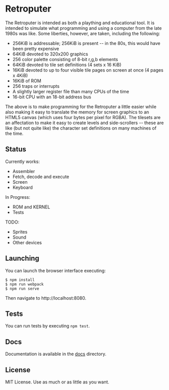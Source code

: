 # Retroputer

The Retroputer is intended as both a plaything and educational tool. It is intended to simulate what programming and using a computer from the late 1980s was like. Some liberties, however, are taken, including the following:

* 256KiB is addressable; 256KiB is present -- in the 80s, this would have been pretty expensive
* 64KiB devoted to 320x200 graphics
* 256 color palette consisting of 8-bit r,g,b elements
* 64KiB devoted to tile set definitions (4 sets x 16 KiB)
* 16KiB devoted to up to four visible tile pages on screen at once (4 pages x 4KiB)
* 16KiB of ROM
* 256 traps or interrupts
* A slightly larger register file than many CPUs of the time
* 16-bit CPU with an 18-bit address bus

The above is to make programming for the Retroputer a little easier while also making it easy to translate the memory for screen graphics to an HTML5 canvas (which uses four bytes per pixel for RGBA). The tilesets are an affectation to make it easy to create levels and side-scrollers -- these are like (but not quite like) the character set definitions on many machines of the time.

## Status

Currently works:

* Assembler
* Fetch, decode and execute
* Screen
* Keyboard

In Progress:

* ROM and KERNEL
* Tests

TODO:

* Sprites 
* Sound
* Other devices

## Launching

You can launch the browser interface executing:

```
$ npm install
$ npm run webpack
$ npm run serve
```

Then navigate to http://localhost:8080.

## Tests

You can run tests by executing `npm test`.

## Docs

Documentation is available in the [docs](./docs) directory. 

## License

MIT License. Use as much or as little as you want.
